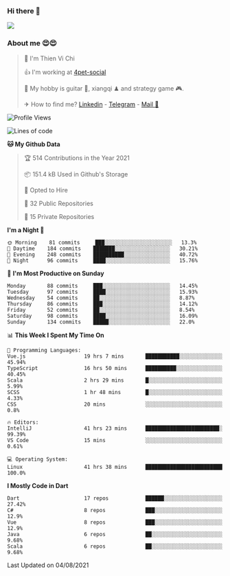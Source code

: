 ### Hi there 👋
![](https://media1.tenor.com/images/9aa4aee77151757a310fcdb4b8fd2a0a/tenor.gif?itemid=12671405)

### About me 😍😍

> 🙎 I'm Thien Vi Chi
> 
> 👍 I'm working at [4pet-social](https://github.com/4pet-social)
>
> 🥞 My hobby is guitar 🎸, xiangqi ♟ and strategy game 🎮.
> 
> ✈ How to find me? [Linkedin](https://www.linkedin.com/in/tvc12/) - [Telegram](https://t.me/yeutham212) - [Mail 📧](mailto:meomeocf98@gmail.com)
> 

<!--START_SECTION:waka-->
![Profile Views](http://img.shields.io/badge/Profile%20Views-0-blue)

![Lines of code](https://img.shields.io/badge/From%20Hello%20World%20I%27ve%20Written-745135%20lines%20of%20code-blue)

**🐱 My Github Data** 

> 🏆 514 Contributions in the Year 2021
 > 
> 📦 151.4 kB Used in Github's Storage 
 > 
> 💼 Opted to Hire
 > 
> 📜 32 Public Repositories 
 > 
> 🔑 15 Private Repositories  
 > 
**I'm a Night 🦉** 

```text
🌞 Morning    81 commits     ███░░░░░░░░░░░░░░░░░░░░░░   13.3% 
🌆 Daytime    184 commits    ███████░░░░░░░░░░░░░░░░░░   30.21% 
🌃 Evening    248 commits    ██████████░░░░░░░░░░░░░░░   40.72% 
🌙 Night      96 commits     ████░░░░░░░░░░░░░░░░░░░░░   15.76%

```
📅 **I'm Most Productive on Sunday** 

```text
Monday       88 commits     ███░░░░░░░░░░░░░░░░░░░░░░   14.45% 
Tuesday      97 commits     ████░░░░░░░░░░░░░░░░░░░░░   15.93% 
Wednesday    54 commits     ██░░░░░░░░░░░░░░░░░░░░░░░   8.87% 
Thursday     86 commits     ███░░░░░░░░░░░░░░░░░░░░░░   14.12% 
Friday       52 commits     ██░░░░░░░░░░░░░░░░░░░░░░░   8.54% 
Saturday     98 commits     ████░░░░░░░░░░░░░░░░░░░░░   16.09% 
Sunday       134 commits    █████░░░░░░░░░░░░░░░░░░░░   22.0%

```


📊 **This Week I Spent My Time On** 

```text
💬 Programming Languages: 
Vue.js                   19 hrs 7 mins       ███████████░░░░░░░░░░░░░░   45.94% 
TypeScript               16 hrs 50 mins      ██████████░░░░░░░░░░░░░░░   40.45% 
Scala                    2 hrs 29 mins       █░░░░░░░░░░░░░░░░░░░░░░░░   5.99% 
SCSS                     1 hr 48 mins        █░░░░░░░░░░░░░░░░░░░░░░░░   4.33% 
CSS                      20 mins             ░░░░░░░░░░░░░░░░░░░░░░░░░   0.8%

🔥 Editors: 
IntelliJ                 41 hrs 23 mins      ████████████████████████░   99.39% 
VS Code                  15 mins             ░░░░░░░░░░░░░░░░░░░░░░░░░   0.61%

💻 Operating System: 
Linux                    41 hrs 38 mins      █████████████████████████   100.0%

```

**I Mostly Code in Dart** 

```text
Dart                     17 repos            ██████░░░░░░░░░░░░░░░░░░░   27.42% 
C#                       8 repos             ███░░░░░░░░░░░░░░░░░░░░░░   12.9% 
Vue                      8 repos             ███░░░░░░░░░░░░░░░░░░░░░░   12.9% 
Java                     6 repos             ██░░░░░░░░░░░░░░░░░░░░░░░   9.68% 
Scala                    6 repos             ██░░░░░░░░░░░░░░░░░░░░░░░   9.68%

```



 Last Updated on 04/08/2021
<!--END_SECTION:waka-->